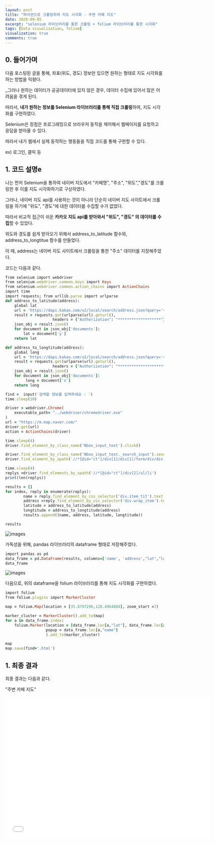 ```yaml
---
layout: post
title: "파이썬으로 크롤링하여 지도 시각화 - 주변 카페 지도"
date: 2020-09-05
excerpt: "selenium 라이브러리를 통한 크롤링 + folium 라이브러리를 통한 시각화"
tags: [Data visualization, folium]
visualization: true
comments: true
---
```

## 0\. 들어가며

다음 포스팅된 글을 통해, 좌표(위도, 경도) 정보만 있으면 원하는 형태로 지도 시각화를 하는 방법을 익혔다.

_그러나 원하는 데이터가 공공데이터에 있지 않은 경우, 데이터 수집에 있어서 많은 어려움을 겪게 된다.  

따라서, **내가 원하는 정보를 Selenium 라이브러리를 통해 직접 크롤링**하여, 지도 시각화를 구현하였다.

Selenium은 장점은 프로그래밍으로 브라우저 동작을 제어해서 웹페이지를 요청하고 응답을 받아올 수 있다. 

따라서 내가 웹에서 실제 동작하는 행동들을 직접 코드를 통해 구현할 수 있다.

ex) 로그인, 클릭 등

## 1\. 코드 설명e

나는 먼저 Selenium을 통하여 네이버 지도에서 "카페명", "주소", "위도","경도"를 크롤링한 후 이를 지도 시각화하기로 구상하였다.

그러나, 네이버 지도 api를 사용하는 것이 아니라 단순히 네이버 지도 사이트에서 크롤링을 하기에 "위도", "경도"에 대한 데이터를 수집할 수가 없었다.

따라서 비교적 접근이 쉬운 **카카오 지도 api를 받아와서 "위도", "경도" 의 데이터를 수집**할 수 있었다. 

위도와 경도를 쉽게 받아오기 위해서 address\_to\_latitude 함수와, address\_to\_longtitue 함수를 만들었다.

이 때, address는 네이버 지도 사이트에서 크롤링을 통한 "주소" 데이터를 지정해주었다.

코드는 다음과 같다.

```ruby
from selenium import webdriver
from selenium.webdriver.common.keys import Keys
from selenium.webdriver.common.action_chains import ActionChains
import time
import requests; from urllib.parse import urlparse
def address_to_latitude(address):
    global lat
    url = 'https://dapi.kakao.com/v2/local/search/address.json?query='+address
    result = requests.get(urlparse(url).geturl(),
                     headers = {"Authorization": "*******************"})
    json_obj = result.json()
    for document in json_obj['documents']:
        lat = document['y']
    return lat

def address_to_longtitude(address):
    global long
    url = 'https://dapi.kakao.com/v2/local/search/address.json?query='+address
    result = requests.get(urlparse(url).geturl(),
                     headers = {"Authorization": "**********************"})
    json_obj = result.json()
    for document in json_obj['documents']:
         long = document['x']
    return long

find =  input('검색할 정보를 입력하세요 : ')
time.sleep(10)

driver = webdriver.Chrome(
    executable_path= "../webdriver/chromedriver.exe"
)
url = "https://m.map.naver.com/"
driver.get(url)
action = ActionChains(driver)

time.sleep(4)
driver.find_element_by_class_name('Nbox_input_text').click()

driver.find_element_by_class_name('Nbox_input_text._search_input').send_keys(find)
driver.find_element_by_xpath('//*[@id="ct"]/div[1]/div[1]/form/div/div[2]/div/span[2]/button[2]').click()

time.sleep(4)
replys =driver.find_elements_by_xpath('//*[@id="ct"]/div[2]/ul/li')
print(len(replys))

results = []
for index, reply in enumerate(replys):
        name = reply.find_element_by_css_selector('div.item_tit').text
        address =reply.find_element_by_css_selector('div.wrap_item').text.split('\n')[2]
        latitude = address_to_latitude(address)
        longtitude = address_to_longtitude(address)
        results.append((name, address, latitude, longtitude))

results
```

![images](https://img1.daumcdn.net/thumb/R1280x0/?scode=mtistory2&fname=https%3A%2F%2Fblog.kakaocdn.net%2Fdn%2Fd5Xlzk%2FbtqHZj49KlH%2FHwPTPsEbRoP9HCtYs59jK1%2Fimg.png)

가독성을 위해, pandas 라이브러리의 dataframe 형태로 저장해주었다.

```ruby
import pandas as pd
data_frame = pd.DataFrame(results, columns=['name', 'address',"lat","long"])
data_frame
```

![images](https://img1.daumcdn.net/thumb/R1280x0/?scode=mtistory2&fname=https%3A%2F%2Fblog.kakaocdn.net%2Fdn%2FLuoSG%2FbtqHZk37wrW%2F4zsQT0LiU7OUaHtXvTmDH0%2Fimg.png)

다음으로, 위의 dataframe을 folium 라이브러리를 통해 지도 시각화를 구현하였다.

```ruby
import folium
from folium.plugins import MarkerCluster

map = folium.Map(location = [35.8797296,128.4964884], zoom_start =7)

marker_cluster = MarkerCluster().add_to(map)
for a in data_frame.index:
    folium.Marker(location = [data_frame.loc[a,"lat"], data_frame.loc[a,"long"]],
                  popup = data_frame.loc[a,"name"]
                  ).add_to(marker_cluster)

map
map.save(find+'.html')
```

## 1\. 최종 결과

최종 결과는 다음과 같다.

"주변 카페 지도"

<p><iframe src="/map/cafe_folium.html" width="650" height="450" frameborder="0" allowfullscreen="" aria-hidden="false"></iframe></p>
<p>&nbsp;</p>
